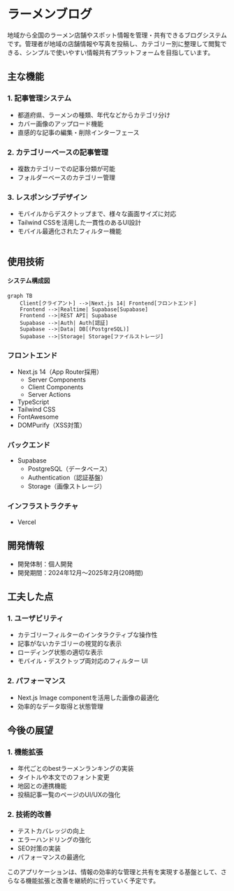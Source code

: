 # ラーメンブログ

地域から全国のラーメン店舗やスポット情報を管理・共有できるブログシステムです。管理者が地域の店舗情報や写真を投稿し、カテゴリー別に整理して閲覧できる、シンプルで使いやすい情報共有プラットフォームを目指しています。

## 主な機能

### 1. 記事管理システム

- 都道府県、ラーメンの種類、年代などからカテゴリ分け
- カバー画像のアップロード機能
- 直感的な記事の編集・削除インターフェース

### 2. カテゴリーベースの記事管理

- 複数カテゴリーでの記事分類が可能
- フォルダーベースのカテゴリー管理

### 3. レスポンシブデザイン

- モバイルからデスクトップまで、様々な画面サイズに対応
- Tailwind CSSを活用した一貫性のあるUI設計
- モバイル最適化されたフィルター機能

<img crc ="images/postview.png" width="100">

## 使用技術

#### システム構成図

```mermaid
graph TB
    Client[クライアント] -->|Next.js 14| Frontend[フロントエンド]
    Frontend -->|Realtime| Supabase[Supabase]
    Frontend -->|REST API| Supabase
    Supabase -->|Auth| Auth[認証]
    Supabase -->|Data| DB[(PostgreSQL)]
    Supabase -->|Storage| Storage[ファイルストレージ]
```

### フロントエンド

- Next.js 14（App Router採用）
  - Server Components
  - Client Components
  - Server Actions
- TypeScript
- Tailwind CSS
- FontAwesome
- DOMPurify（XSS対策）

### バックエンド

- Supabase
  - PostgreSQL（データベース）
  - Authentication（認証基盤）
  - Storage（画像ストレージ）

### インフラストラクチャ

- Vercel

## 開発情報

- 開発体制：個人開発
- 開発期間：2024年12月〜2025年2月(20時間)

## 工夫した点

### 1. ユーザビリティ

- カテゴリーフィルターのインタラクティブな操作性
- 記事がないカテゴリーの視覚的な表示
- ローディング状態の適切な表示
- モバイル・デスクトップ両対応のフィルター UI

### 2. パフォーマンス

- Next.js Image componentを活用した画像の最適化
- 効率的なデータ取得と状態管理

## 今後の展望

### 1. 機能拡張

- 年代ごとのbestラーメンランキングの実装
- タイトルや本文でのフォント変更
- 地図との連携機能
- 投稿記事一覧のページのUI/UXの強化

### 2. 技術的改善

- テストカバレッジの向上
- エラーハンドリングの強化
- SEO対策の実装
- パフォーマンスの最適化

このアプリケーションは、情報の効率的な管理と共有を実現する基盤として、さらなる機能拡張と改善を継続的に行っていく予定です。

